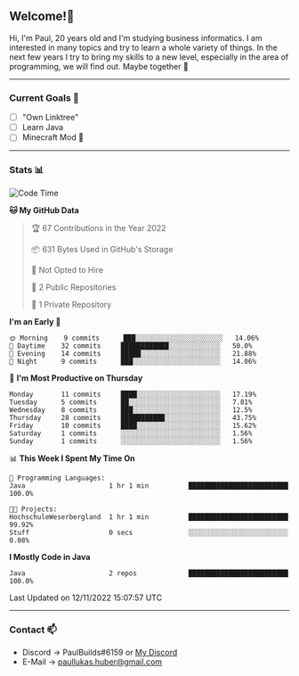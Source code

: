 ## Welcome!👋

Hi, I'm Paul, 20 years old and I'm studying business informatics. I am interested in many topics and try to learn a whole variety of things. In the next few years I try to bring my skills to a new level, especially in the area of programming, we will find out.
Maybe together 🤙

---
### Current Goals 🥅

- [ ] "Own Linktree"
- [ ] Learn Java
- [ ] Minecraft Mod 👀

---
### Stats 📊

<!--START_SECTION:waka-->
![Code Time](http://img.shields.io/badge/Code%20Time-41%20hrs%2036%20mins-blue)

**🐱 My GitHub Data** 

> 🏆 67 Contributions in the Year 2022
 > 
> 📦 631 Bytes Used in GitHub's Storage 
 > 
> 🚫 Not Opted to Hire
 > 
> 📜 2 Public Repositories 
 > 
> 🔑 1 Private Repository 
 > 
**I'm an Early 🐤** 

```text
🌞 Morning    9 commits      ███░░░░░░░░░░░░░░░░░░░░░░   14.06% 
🌆 Daytime    32 commits     ████████████░░░░░░░░░░░░░   50.0% 
🌃 Evening    14 commits     █████░░░░░░░░░░░░░░░░░░░░   21.88% 
🌙 Night      9 commits      ███░░░░░░░░░░░░░░░░░░░░░░   14.06%

```
📅 **I'm Most Productive on Thursday** 

```text
Monday       11 commits     ████░░░░░░░░░░░░░░░░░░░░░   17.19% 
Tuesday      5 commits      ██░░░░░░░░░░░░░░░░░░░░░░░   7.81% 
Wednesday    8 commits      ███░░░░░░░░░░░░░░░░░░░░░░   12.5% 
Thursday     28 commits     ███████████░░░░░░░░░░░░░░   43.75% 
Friday       10 commits     ████░░░░░░░░░░░░░░░░░░░░░   15.62% 
Saturday     1 commits      ░░░░░░░░░░░░░░░░░░░░░░░░░   1.56% 
Sunday       1 commits      ░░░░░░░░░░░░░░░░░░░░░░░░░   1.56%

```


📊 **This Week I Spent My Time On** 

```text
💬 Programming Languages: 
Java                     1 hr 1 min          █████████████████████████   100.0%

🐱‍💻 Projects: 
HochschuleWeserbergland  1 hr 1 min          █████████████████████████   99.92% 
Stuff                    0 secs              ░░░░░░░░░░░░░░░░░░░░░░░░░   0.08%

```

**I Mostly Code in Java** 

```text
Java                     2 repos             █████████████████████████   100.0%

```



 Last Updated on 12/11/2022 15:07:57 UTC
<!--END_SECTION:waka-->

---
### Contact 📫

* Discord -> PaulBuilds#6159 or [My Discord](https://discord.gg/7kq6UnB)
* E-Mail -> paullukas.huber@gmail.com
